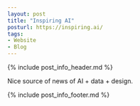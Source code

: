 ```yaml
---
layout: post
title: "Inspiring AI"
posturl: https://inspiring.ai/
tags:
- Website
- Blog
---
```


{% include post_info_header.md %}

Nice source of news of AI + data + design.

<!--more-->
{% include post_info_footer.md %}
